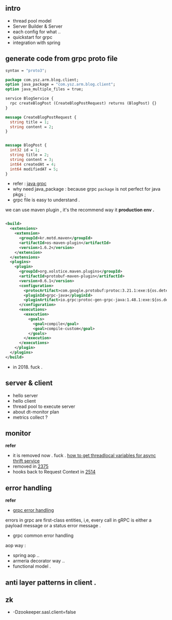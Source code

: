 ## intro

- thread pool model
- Server Builder & Server
- each config for what ..
- quickstart for grpc
- integration with spring

## generate code from grpc proto file

```protobuf
syntax = "proto3";

package com.ysz.arm.blog.client;
option java_package = "com.ysz.arm.blog.client";
option java_multiple_files = true;

service BlogService {
  rpc createBlogPost (CreateBlogPostRequest) returns (BlogPost) {}
}

message CreateBlogPostRequest {
  string title = 1;
  string content = 2;
}


message BlogPost {
  int32 id = 1;
  string title = 2;
  string content = 3;
  int64 createdAt = 4;
  int64 modifiedAT = 5;
}
```

- refer : [java grpc](https://grpc.io/docs/languages/java/basics/)
- why need java_package : because grpc `package` is not perfect for java pkgs ;
- grpc file is easy to understand .

we can use maven plugin , it's the recommend way it **production env .**

```xml

<build>
  <extensions>
    <extension>
      <groupId>kr.motd.maven</groupId>
      <artifactId>os-maven-plugin</artifactId>
      <version>1.6.2</version>
    </extension>
  </extensions>
  <plugins>
    <plugin>
      <groupId>org.xolstice.maven.plugins</groupId>
      <artifactId>protobuf-maven-plugin</artifactId>
      <version>0.6.1</version>
      <configuration>
        <protocArtifact>com.google.protobuf:protoc:3.21.1:exe:${os.detected.classifier}</protocArtifact>
        <pluginId>grpc-java</pluginId>
        <pluginArtifact>io.grpc:protoc-gen-grpc-java:1.48.1:exe:${os.detected.classifier}</pluginArtifact>
      </configuration>
      <executions>
        <execution>
          <goals>
            <goal>compile</goal>
            <goal>compile-custom</goal>
          </goals>
        </execution>
      </executions>
    </plugin>
  </plugins>
</build>
```

- in 2018. fuck .

## server & client

- hello server
- hello client
- thread pool to execute server
- about dt-monitor plan
- metrics collect ?

## monitor

**refer**

- it is removed now . fuck
  . [how to get threadlocal variables for async thrift service](https://github.com/line/armeria/issues/1067)
- removed in [2375](https://github.com/line/armeria/pull/2375)
- hooks back to Request Context in [2514](https://github.com/line/armeria/issues/2514)

## error handling

**refer**

- [grpc error handling](https://www.baeldung.com/grpcs-error-handling)

errors in grpc are first-class entities, i,e, every call in gRPC is either a payload message or a status error message .

- grpc common error handling

aop way :

- spring aop ..
- armeria decorator way ..
- functional model .

## anti layer patterns in client .

## zk

- -Dzookeeper.sasl.client=false

```xml
```
